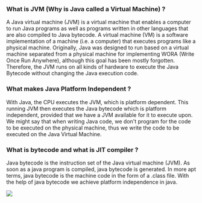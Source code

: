 ### What is JVM (Why is Java called a Virtual Machine) ?

A Java virtual machine (JVM) is a virtual machine that enables a computer to run Java programs as well as programs written in other languages that are also compiled to Java bytecode. 
A virtual machine (VM) is a software implementation of a machine (i.e. a computer) that executes programs like a physical machine. Originally, Java was designed to run based on a virtual machine separated from a physical machine for implementing WORA (Write Once Run Anywhere), although this goal has been mostly forgotten. Therefore, the JVM runs on all kinds of hardware to execute the Java Bytecode without changing the Java execution code.

### What makes Java Platform Independent ?

With Java, the CPU executes the JVM, which is platform dependent. This running JVM then executes the Java bytecode which is platform independent, provided that we have a JVM available for it to execute upon. We might say that when writing Java code, we don't program for the code to be executed on the physical machine, thus we write the code to be executed on the Java Virtual Machine.

### What is bytecode  and what is JIT compiler ?

Java bytecode is the instruction set of the Java virtual machine (JVM).
As soon as a java program is compiled, java bytecode is generated. In more apt terms, java bytecode is the machine code in the form of a .class file. With the help of java bytecode we achieve platform independence in java. 


![]("https://static.javatpoint.com/blog/images/java-bytecode.png")
